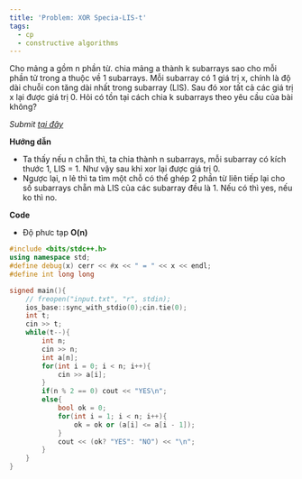 ```yaml
---
title: 'Problem: XOR Specia-LIS-t'
tags:
  - cp
  - constructive algorithms
---
```

Cho mảng a gồm n phần từ. chia mảng a thành k subarrays sao cho mỗi phần tử trong a thuộc về 1 subarrays. 
Mỗi subarray có 1 giá trị x, chính là độ dài chuỗi con tăng dài nhất trong subarray (LIS). Sau đó xor tất cả các giá trị x lại được giá trị 0. 
Hỏi có tồn tại cách chia k subarrays theo yêu cầu của bài không?

<!--more-->

*Submit [tại đây]()*

**Hướng dẫn**
  - Ta thấy nếu n chẵn thì, ta chia thành n subarrays, mỗi subarray có kích thước 1, LIS = 1. Như vậy sau khi xor lại được giá trị 0.
  - Ngược lại, n lẻ thì ta tìm một chỗ có thể ghép 2 phần từ liên tiếp lại cho số subarrays chẵn mà LIS của các subarray đều là 1. Nếu có thì yes, nếu ko thì no.

**Code**

- Độ phưc tạp **O(n)**

```cpp
#include <bits/stdc++.h>
using namespace std;
#define debug(x) cerr << #x << " = " << x << endl;
#define int long long

signed main(){
    // freopen("input.txt", "r", stdin);
    ios_base::sync_with_stdio(0);cin.tie(0);
    int t;
    cin >> t;
    while(t--){
        int n;
        cin >> n;
        int a[n];
        for(int i = 0; i < n; i++){
            cin >> a[i];
        }
        if(n % 2 == 0) cout << "YES\n";
        else{
            bool ok = 0;
            for(int i = 1; i < n; i++){
                ok = ok or (a[i] <= a[i - 1]);
            }
            cout << (ok? "YES": "NO") << "\n";
        }
    }
}
```

